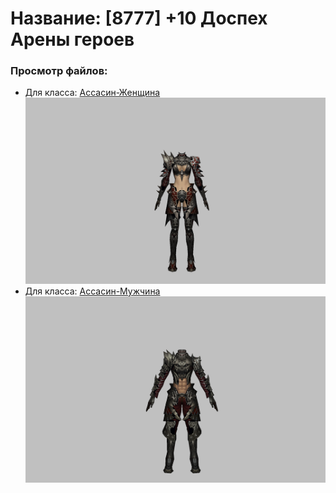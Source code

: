 # Название: [8777] +10 Доспех Арены героев

### Просмотр файлов:
- Для класса: [Ассасин-Женщина](Ассасин-Женщина)
![p070031.png](Ассасин-Женщина/p070031.png)
- Для класса: [Ассасин-Мужчина](Ассасин-Мужчина)
![p060031.png](Ассасин-Мужчина/p060031.png)
